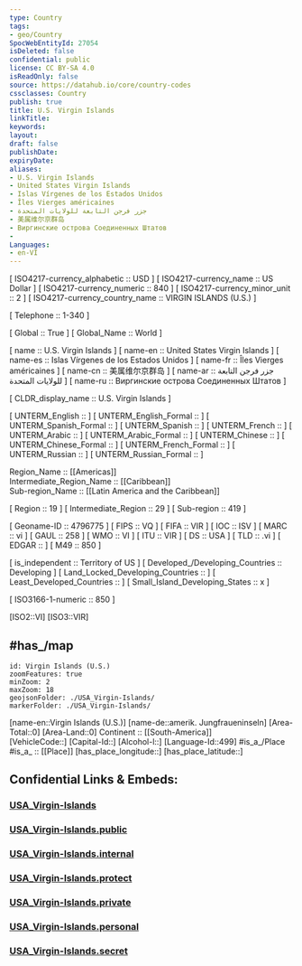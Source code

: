 ```yaml
---
type: Country
tags:
- geo/Country
SpocWebEntityId: 27054
isDeleted: false
confidential: public
license: CC BY-SA 4.0
isReadOnly: false
source: https://datahub.io/core/country-codes
cssclasses: Country
publish: true
title: U.S. Virgin Islands
linkTitle: 
keywords: 
layout: 
draft: false
publishDate: 
expiryDate: 
aliases:
- U.S. Virgin Islands
- United States Virgin Islands
- Islas Vírgenes de los Estados Unidos
- Îles Vierges américaines
- جزر فرجن التابعة للولايات المتحدة
- 美属维尔京群岛
- Виргинские oстрова Coeдинeнныx Штaтoв
- 
Languages:
- en-VI
---
```



[	ISO4217-currency_alphabetic	 :: USD ] 
[	ISO4217-currency_name	 :: US Dollar ] 
[	ISO4217-currency_numeric	 :: 840 ] 
[	ISO4217-currency_minor_unit	 :: 2 ] 
[	ISO4217-currency_country_name	 :: VIRGIN ISLANDS (U.S.) ] 

[	Telephone	 :: 1-340 ] 

[	Global	 :: True ] 
[	Global_Name	 :: World ] 

[	name	 :: U.S. Virgin Islands ] 
[	name-en	 :: United States Virgin Islands ] 
[	name-es	 :: Islas Vírgenes de los Estados Unidos ] 
[	name-fr	 :: Îles Vierges américaines ] 
[	name-cn	 :: 美属维尔京群岛 ] 
[	name-ar	 :: جزر فرجن التابعة للولايات المتحدة ] 
[	name-ru	 :: Виргинские oстрова Coeдинeнныx Штaтoв ] 

[	CLDR_display_name	 :: U.S. Virgin Islands ] 

[	UNTERM_English	 ::  ] 
[	UNTERM_English_Formal	 ::  ] 
[	UNTERM_Spanish_Formal	 ::  ] 
[	UNTERM_Spanish	 ::  ] 
[	UNTERM_French	 ::  ] 
[	UNTERM_Arabic	 ::  ] 
[	UNTERM_Arabic_Formal	 ::  ] 
[	UNTERM_Chinese	 ::  ] 
[	UNTERM_Chinese_Formal	 ::  ] 
[	UNTERM_French_Formal	 ::  ] 
[	UNTERM_Russian	 ::  ] 
[	UNTERM_Russian_Formal	 ::  ] 

Region_Name ::  [[Americas]]  
Intermediate_Region_Name ::  [[Caribbean]]  
Sub-region_Name ::  [[Latin America and the Caribbean]] 

[	Region	 :: 19 ] 
[	Intermediate_Region	 :: 29 ] 
[	Sub-region	 :: 419 ] 

[	Geoname-ID	 :: 4796775 ] 
[	FIPS	 :: VQ ] 
[	FIFA	 :: VIR ] 
[	IOC	 :: ISV ] 
[	MARC	 :: vi ] 
[	GAUL	 :: 258 ] 
[	WMO	 :: VI ] 
[	ITU	 :: VIR ] 
[	DS	 :: USA ] 
[	TLD	 :: .vi ] 
[	EDGAR	 ::  ] 
[	M49	 :: 850 ] 

[	is_independent	 :: Territory of US ] 
[	Developed_/Developing_Countries	 :: Developing ] 
[	Land_Locked_Developing_Countries	 ::  ] 
[	Least_Developed_Countries	 ::  ] 
[	Small_Island_Developing_States	 :: x ] 

[	ISO3166-1-numeric	 :: 850 ] 



[ISO2::VI] 
[ISO3::VIR] 

## #has_/map 


```leaflet
id: Virgin Islands (U.S.)
zoomFeatures: true 
minZoom: 2 
maxZoom: 18
geojsonFolder: ./USA_Virgin-Islands/
markerFolder: ./USA_Virgin-Islands/
```

[name-en::Virgin Islands (U.S.)] 
[name-de::amerik. Jungfraueninseln] 
[Area-Total::0] 
[Area-Land::0] 
Continent :: [[South-America]]  
[VehicleCode::] 
[Capital-Id::] 
[Alcohol-l::] 
[Language-Id::499] 
#is_a_/Place  
#is_a_ :: [[Place]] 
[has_place_longitude::] 
[has_place_latitude::] 


## Confidential Links & Embeds: 

### [USA_Virgin-Islands](/_Standards/Earth/Continent/America~North/USA/USA~Islands/USA_Virgin-Islands.md) 

### [USA_Virgin-Islands.public](/_public/Earth/Continent/America~North/USA/USA~Islands/USA_Virgin-Islands.public.md) 

### [USA_Virgin-Islands.internal](/_internal/Earth/Continent/America~North/USA/USA~Islands/USA_Virgin-Islands.internal.md) 

### [USA_Virgin-Islands.protect](/_protect/Earth/Continent/America~North/USA/USA~Islands/USA_Virgin-Islands.protect.md) 

### [USA_Virgin-Islands.private](/_private/Earth/Continent/America~North/USA/USA~Islands/USA_Virgin-Islands.private.md) 

### [USA_Virgin-Islands.personal](/_personal/Earth/Continent/America~North/USA/USA~Islands/USA_Virgin-Islands.personal.md) 

### [USA_Virgin-Islands.secret](/_secret/Earth/Continent/America~North/USA/USA~Islands/USA_Virgin-Islands.secret.md)

